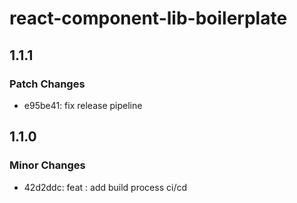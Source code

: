 # react-component-lib-boilerplate

## 1.1.1

### Patch Changes

-   e95be41: fix release pipeline

## 1.1.0

### Minor Changes

-   42d2ddc: feat : add build process ci/cd
